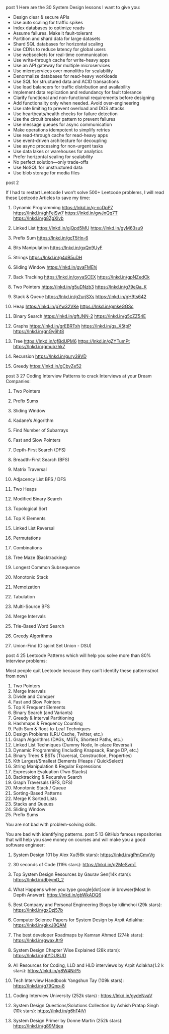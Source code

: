 
post 1
Here are the 30 System Design lessons I want to give you:

- Design clear & secure APIs
- Use auto scaling for traffic spikes
- Index databases to optimize reads
- Assume failures. Make it fault-tolerant
- Partition and shard data for large datasets
- Shard SQL databases for horizontal scaling
- Use CDNs to reduce latency for global users
- Use websockets for real-time communication
- Use write-through cache for write-heavy apps
- Use an API gateway for multiple microservices
- Use microservices over monoliths for scalability
- Denormalize databases for read-heavy workloads
- Use SQL for structured data and ACID transactions
- Use load balancers for traffic distribution and availability
- Implement data replication and redundancy for fault tolerance
- Clarify functional and non-functional requirements before designing
- Add functionality only when needed. Avoid over-engineering
- Use rate limiting to prevent overload and DOS attacks
- Use heartbeats/health checks for failure detection
- Use the circuit breaker pattern to prevent failures
- Use message queues for async communication
- Make operations idempotent to simplify retries
- Use read-through cache for read-heavy apps
- Use event-driven architecture for decoupling
- Use async processing for non-urgent tasks
- Use data lakes or warehouses for analytics
- Prefer horizontal scaling for scalability
- No perfect solution—only trade-offs
- Use NoSQL for unstructured data
- Use blob storage for media files


post 2

If I had to restart Leetcode I won’t solve 500+ Leetcode problems, I will read these Leetcode Articles to save my time:

1. Dynamic Programming
https://lnkd.in/g-ncDpP7
https://lnkd.in/ghFeiSw7
https://lnkd.in/gwJnQq7T
https://lnkd.in/g8ZgXivb

2. Linked List
https://lnkd.in/gjQpd5MU
https://lnkd.in/gyM63su9

3. Prefix Sum
https://lnkd.in/gcT5Hn-6

4. Bits Manipulation
https://lnkd.in/gxQn9UyF

5. Strings
https://lnkd.in/g4dB5uDH

6. Sliding Window
https://lnkd.in/gvaFMEhj

7. Back Tracking
https://lnkd.in/gyvaSCEX
https://lnkd.in/gpNZedCk

8. Two Pointers
https://lnkd.in/g5uDNzb3
https://lnkd.in/g79eQa_K

9. Stack & Queue
https://lnkd.in/g2urjSXs
https://lnkd.in/gH9ts642

10. Heap
https://lnkd.in/gYw32VKe
https://lnkd.in/gmkeGGSc

11. Binary Search
https://lnkd.in/gftJNN-2
https://lnkd.in/g5cZZ54E

12. Graphs
https://lnkd.in/grEBRTxh
https://lnkd.in/gs_X5tpP
https://lnkd.in/gnGy6ht8

13. Tree
https://lnkd.in/gfBdUPM6
https://lnkd.in/gZYTumPt
https://lnkd.in/gmubzhk7

14. Recursion
https://lnkd.in/gury39VD

15. Greedy
https://lnkd.in/gCbvZe52


post 3
27 Coding Interview Patterns to crack Interviews at your Dream Companies:

1. Two Pointers

2. Prefix Sums

3. Sliding Window

4. Kadane’s Algorithm

5. Find Number of Subarrays

6. Fast and Slow Pointers

7. Depth-First Search (DFS)

8. Breadth-First Search (BFS)

9. Matrix Traversal

10. Adjacency List BFS / DFS

11. Two Heaps

12. Modified Binary Search

13. Topological Sort

14. Top K Elements

15. Linked List Reversal

16. Permutations

17. Combinations

18. Tree Maze (Backtracking)

19. Longest Common Subsequence

20. Monotonic Stack

21. Memoization

22. Tabulation

23. Multi-Source BFS

24. Merge Intervals

25. Trie-Based Word Search

26. Greedy Algorithms

27. Union-Find (Disjoint Set Union - DSU)

post 4
25 Leetcode Patterns which will help you solve more than 80% Interview problems:

Most people quit Leetcode because they can’t identify these patterns(not from now)

1. Two Pointers
2. Merge Intervals
3. Divide and Conquer
4. Fast and Slow Pointers
5. Top K Frequent Elements
6. Binary Search (and Variants)
7. Greedy & Interval Partitioning
8. Hashmaps & Frequency Counting
9. Path Sum & Root-to-Leaf Techniques
10. Design Problems (LRU Cache, Twitter, etc.)
11. Graph Algorithms (DAGs, MSTs, Shortest Paths, etc.)
12. Linked List Techniques (Dummy Node, In-place Reversal)
13. Dynamic Programming (Including Knapsack, Range DP, etc.)
14. Binary Trees & BSTs (Traversal, Construction, Properties)
15. Kth Largest/Smallest Elements (Heaps / QuickSelect)
16. String Manipulation & Regular Expressions
17. Expression Evaluation (Two Stacks)
18. Backtracking & Recursive Search
19. Graph Traversals (BFS, DFS)
20. Monotonic Stack / Queue
21. Sorting-Based Patterns
22. Merge K Sorted Lists
23. Stacks and Queues
24. Sliding Window
25. Prefix Sums

You are not bad with problem-solving skills.

You are bad with identifying patterns.
post 5
13 GitHub famous repositories that will help you save money on courses and will make you a good software engineer:

1. System Design 101 by Alex Xu(56k stars):
https://lnkd.in/gPmCmvVg

2. 30 seconds of Code (119k stars):
https://lnkd.in/g2MeSvmT

3. Top System Design Resources by Gaurav Sen(14k stars): https://lnkd.in/dbjymD_2

4. What Happens when you type google[dot]com in browser(Most In Depth Answer):
https://lnkd.in/gbWkADQ6

5. Best Company and Personal Engineering Blogs by kilimchoi (29k stars): https://lnkd.in/gxDzj57b

6. Computer Science Papers for System Design by Arpit Adlakha: https://lnkd.in/gkxJ8QAM

7. The best developer Roadmaps by Kamran Ahmed (274k stars):
https://lnkd.in/gwaxJtr9

8. System Design Chapter Wise Explained (28k stars): https://lnkd.in/gtYDU8UD

9. All Resources for Coding, LLD and HLD interviews by Arpit Adlakha(1.2 k stars):
https://lnkd.in/g8W4NrP5

10. Tech Interview Handbook Yangshun Tay (109k stars):
https://lnkd.in/g79Qnp-8

11. Coding Interview University (252k stars) :
https://lnkd.in/gydeNvaV

12. System Design Questions/Solutions Collection by Ashish Pratap Singh (10k stars):
https://lnkd.in/g6hT4iVi

13. System Design Primer by Donne Martin (252k stars): https://lnkd.in/g89Mtjea
